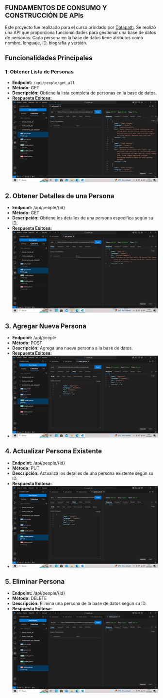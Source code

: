 ## FUNDAMENTOS DE CONSUMO Y CONSTRUCCIÓN DE APIs

Este proyecto fue realizado para el curso brindado por [Datapath](https://datapath.teachable.com/).
Se realizó una API que proporciona funcionalidades para gestionar una base de datos de personas. Cada persona en la base de datos tiene atributos como nombre, lenguaje, ID, biografía y versión.

## Funcionalidades Principales

### 1. Obtener Lista de Personas

- **Endpoint:** `/api/people/get_all`
- **Método:** GET
- **Descripción:** Obtiene la lista completa de personas en la base de datos.
- **Respuesta Exitosa:**
![Get_people](/imagenes/get_people.png)

## 2. Obtener Detalles de una Persona

- **Endpoint:** /api/people/{id}
- **Método:** GET
- **Descripción:** Obtiene los detalles de una persona específica según su ID.
- **Respuesta Exitosa:**
![Get_person](/imagenes/get_person.png)

## 3. Agregar Nueva Persona

- **Endpoint:** /api/people
- **Método:** POST
- **Descripción:** Agrega una nueva persona a la base de datos.
- **Respuesta Exitosa:**
- ![Create_person](/imagenes/create_person.png)

## 4. Actualizar Persona Existente

- **Endpoint:** /api/people/{id}
- **Método:** PUT
- **Descripción:** Actualiza los detalles de una persona existente según su ID.
- **Respuesta Exitosa:**
- ![Update_person](/imagenes/update_person.png)

## 5. Eliminar Persona
- **Endpoint:** /api/people/{id}
- **Método:** DELETE
- **Descripción:** Elimina una persona de la base de datos según su ID.
- **Respuesta Exitosa:**
![Delete_person](/imagenes/delete_person.png)

